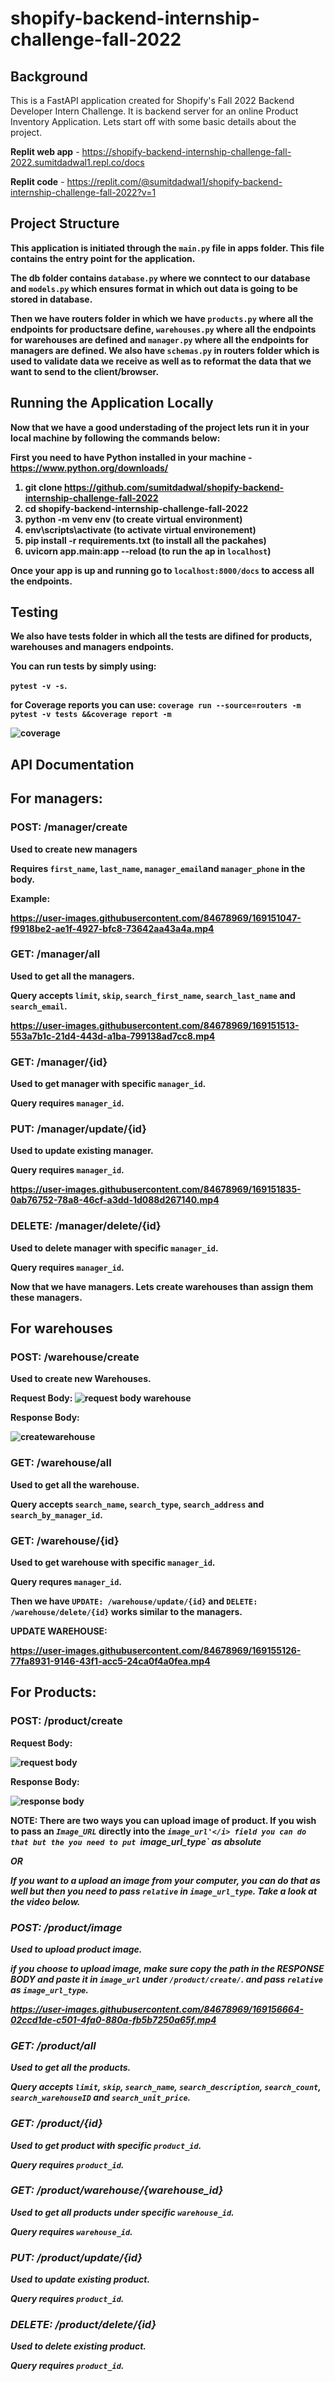 # shopify-backend-internship-challenge-fall-2022

<h2>Background</h2>

This is a FastAPI application created for Shopify's Fall 2022 Backend Developer Intern Challenge. It is backend server
for an online Product Inventory Application. Lets start off with some basic details about the project.

<b>Replit web app</b> - https://shopify-backend-internship-challenge-fall-2022.sumitdadwal1.repl.co/docs

<b>Replit code</b> - https://replit.com/@sumitdadwal1/shopify-backend-internship-challenge-fall-2022?v=1<b>

<h2>Project Structure</h2>

This application is initiated through the `main.py` file in apps folder. This file contains the entry point for the
application. 

The db folder contains `database.py` where we conntect to our database and `models.py` which ensures format in which out data is going to be stored in database.

Then we have routers folder in which we have `products.py` where all the endpoints for productsare define, `warehouses.py` where all the endpoints for warehouses are defined
and `manager.py` where all the endpoints for managers are defined. We also have `schemas.py` in routers folder which is used to validate data we receive as well as to reformat the data that we want to send to the client/browser.

<h2>Running the Application Locally</h2>
Now that we have a good understading of the project lets run it in your local machine by following the commands below:

First you need to have Python installed in your machine - https://www.python.org/downloads/

1. git clone https://github.com/sumitdadwal/shopify-backend-internship-challenge-fall-2022
2. cd shopify-backend-internship-challenge-fall-2022
3. python -m venv env (to create virtual environment)
4. env\scripts\activate (to activate virtual environement)
5. pip install -r requirements.txt (to install all the packahes)
6. uvicorn app.main:app --reload (to run the ap in `localhost`)

Once your app is up and running go to `localhost:8000/docs` to access all the endpoints.


<h2>Testing</h2>
We also have tests folder in which all the tests are difined for products, warehouses and managers endpoints.

You can run tests by simply using:

`pytest -v -s`.

for Coverage reports you can use:
`coverage run --source=routers -m pytest -v tests &&coverage report -m`

![coverage](https://user-images.githubusercontent.com/84678969/169150488-bcc01eed-7db4-4e6f-971b-7eec5eba3cf0.jpg)


<h2>API Documentation</h2>

<h2> For managers:</h2>


<h3>POST: /manager/create</h3>

Used to create new managers

Requires `first_name`, `last_name`, `manager_email`and `manager_phone` in the body.

Example:

https://user-images.githubusercontent.com/84678969/169151047-f9918be2-ae1f-4927-bfc8-73642aa43a4a.mp4

<h3>GET: /manager/all</h3>

Used to get all the managers.

Query accepts `limit`, `skip`, `search_first_name`, `search_last_name` and `search_email`.


https://user-images.githubusercontent.com/84678969/169151513-553a7b1c-21d4-443d-a1ba-799138ad7cc8.mp4

<h3>GET: /manager/{id}</h3>

Used to get manager with specific `manager_id`.

Query requires `manager_id`.

<h3>PUT: /manager/update/{id}</h3>

Used to update existing manager.

Query requires `manager_id`.

https://user-images.githubusercontent.com/84678969/169151835-0ab76752-78a8-46cf-a3dd-1d088d267140.mp4


<h3>DELETE: /manager/delete/{id}</h3>

Used to delete manager with specific `manager_id`.

Query requires `manager_id`.


Now that we have managers. Lets create warehouses than assign them these managers.

<h2>For warehouses</h2>

<h3>POST: /warehouse/create</h3>

Used to create new Warehouses.

Request Body:
![request body warehouse](https://user-images.githubusercontent.com/84678969/169152749-2e39d9dc-1df0-49b0-8df2-36fbed5a7527.jpg)

Response Body: 

![createwarehouse](https://user-images.githubusercontent.com/84678969/169152825-2402e751-afe3-4fd5-89b5-49502b9cd5ea.jpg)


<h3>GET: /warehouse/all</h3>

Used to get all the warehouse.

Query accepts `search_name`, `search_type`, `search_address` and `search_by_manager_id`.


<h3>GET: /warehouse/{id}</h3>

Used to get warehouse with specific `manager_id`.

Query requres `manager_id`.

Then we have <b>`UPDATE: /warehouse/update/{id}`</b> and <b>`DELETE: /warehouse/delete/{id}`</b> works similar to the managers.

UPDATE WAREHOUSE:


https://user-images.githubusercontent.com/84678969/169155126-77fa8931-9146-43f1-acc5-24ca0f4a0fea.mp4




<h2>For Products:</h2>

<h3>POST: /product/create</h3>


Request Body:

![request body](https://user-images.githubusercontent.com/84678969/169154639-bf8fc323-0500-42ed-aed1-d4cce51df6f0.jpg)

Response Body:

![response body](https://user-images.githubusercontent.com/84678969/169154708-171d1b93-bb56-4145-92a7-a379a60d1a85.jpg)

<b>NOTE:
  There are two ways you can upload image of product. If you wish to pass an <i>`Image_URL`</i> directly into the <i>`image_url'</i> field
  you can do that but the you need to put `image_url_type` as absolute
  
  OR
  
  If you want to a upload an image from your computer, you can do that as well but then you need to pass `relative` in `image_url_type`. Take a look at the video below.
  </b>
  
<h3>POST: /product/image</h3>
Used to upload product image.

if you choose to upload image, make sure copy the path in the <b>RESPONSE BODY</b> and paste it in `image_url` under `/product/create/`. and pass  `relative` as `image_url_type`.



https://user-images.githubusercontent.com/84678969/169156664-02ccd1de-c501-4fa0-880a-fb5b7250a65f.mp4




<h3>GET: /product/all</h3>

Used to get all the products.

Query accepts `limit`, `skip`, `search_name`, `search_description`, `search_count`, `search_warehouseID` and `search_unit_price`.

<h3>GET: /product/{id}</h3>

Used to get product with specific `product_id`.

Query requires `product_id`.

<h3><h3>GET: /product/warehouse/{warehouse_id}</h3>

Used to get all products under specific `warehouse_id`.

Query requires `warehouse_id`.
  
  
<h3>PUT: /product/update/{id}</h3>

Used to update existing product.

Query requires `product_id`.
  
<h3>DELETE: /product/delete/{id}</h3>

Used to delete existing product.

Query requires `product_id`.
  
  
  
 
  
  





